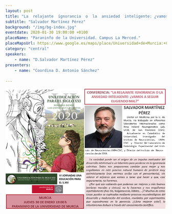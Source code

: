 ```yaml
---
layout: post
title: "La  relajante  ignorancia  o  la  ansiedad  inteligente: ¿vamos  a  seguir eligiendo  mal? "
subtitle: "Salvador Martínez Pérez"
background: "/img/bg-index.jpg"
eventdate: 2020-01-30 19:00:00 +0100
placeName: "Paraninfo de la Universidad. Campus La Merced."
placeMapsUrl: https://www.google.es/maps/place/Universidad+de+Murcia:+Campus+de+la+Merced/@37.9879088,-1.1281121,17z/data=!3m1!4b1!4m5!3m4!1s0xd6382053e745fa7:0x6673834210068e48!8m2!3d37.9879046!4d-1.1259234
category: "central"
speakers:
    - name: "D.Salvador Martínez Pérez"
presenters:
    - name: "Coordina D. Antonio Sánchez"
   
---
```

 
![cartel](/img/posts/salvadorcentral.png) 

